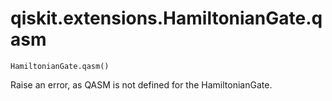 # qiskit.extensions.HamiltonianGate.qasm

`HamiltonianGate.qasm()`

Raise an error, as QASM is not defined for the HamiltonianGate.
